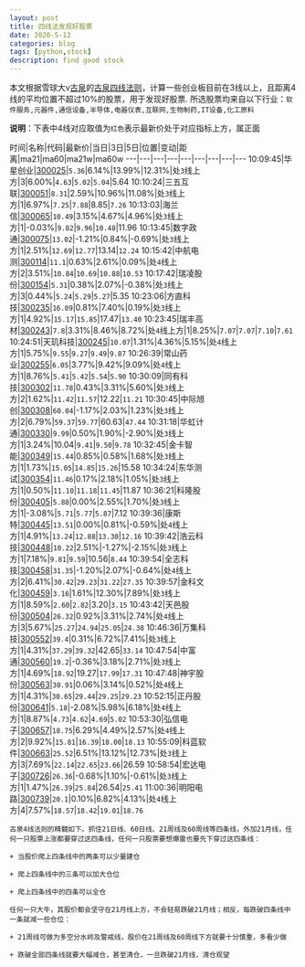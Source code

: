 ```yaml
---
layout: post
title: 四线法发现好股票
date: 2020-5-12
categories: blog
tags: [python,stock]
description: find good stock
---
```



本文根据雪球大v[古泉](https://xueqiu.com/u/7148646888)的[古泉四线法则](https://xueqiu.com/7148646888/130498192)，计算一些创业板目前在3线以上，且距离4线的平均位置不超过10%的股票，用于发现好股票.
所选股票均来自以下行业：`软件服务,元器件,通信设备,半导体,电器仪表,互联网,生物制药,IT设备,化工原料`

**说明**：下表中4线对应取值为`红色`表示最新价处于对应指标上方，属正面


时间|名称|代码|最新价|当日|3日|5日|位置|变动|距离|ma21|ma60|ma21w|ma60w
---|---|---|---|---|---|---|---|---
10:09:45|华星创业|[300025](https://xueqiu.com/S/SZ300025)|`5.36`|6.14%|13.99%|12.31%|处`3`线上方|3|6.00%|`4.63`|`5.02`|`5.04`|5.64
10:10:24|三五互联|[300051](https://xueqiu.com/S/SZ300051)|`8.31`|2.59%|10.96%|11.08%|处`3`线上方|1|6.97%|`7.25`|`7.88`|8.85|`7.26`
10:13:03|海兰信|[300065](https://xueqiu.com/S/SZ300065)|`10.49`|3.15%|4.67%|4.96%|处`3`线上方|1|-0.03%|`9.82`|`9.96`|`10.48`|11.96
10:13:45|数字政通|[300075](https://xueqiu.com/S/SZ300075)|`13.02`|-1.21%|0.84%|-0.69%|处`3`线上方|1|2.51%|`12.69`|`12.77`|13.14|`12.24`
10:15:42|中航电测|[300114](https://xueqiu.com/S/SZ300114)|`11.1`|0.63%|2.61%|0.09%|处`4`线上方|2|3.51%|`10.84`|`10.69`|`10.88`|`10.53`
10:17:42|瑞凌股份|[300154](https://xueqiu.com/S/SZ300154)|`5.31`|0.38%|2.07%|-0.38%|处`3`线上方|3|0.44%|`5.24`|`5.29`|`5.27`|5.35
10:23:06|方直科技|[300235](https://xueqiu.com/S/SZ300235)|`16.09`|0.81%|7.40%|0.19%|处`3`线上方|1|4.92%|`15.17`|`15.85`|17.47|`13.40`
10:23:45|瑞丰高材|[300243](https://xueqiu.com/S/SZ300243)|`7.8`|3.31%|8.46%|8.72%|处`4`线上方|1|8.25%|`7.07`|`7.07`|`7.10`|`7.61`
10:24:51|天玑科技|[300245](https://xueqiu.com/S/SZ300245)|`10.07`|1.31%|4.36%|5.15%|处`4`线上方|1|5.75%|`9.55`|`9.27`|`9.49`|`9.87`
10:26:39|常山药业|[300255](https://xueqiu.com/S/SZ300255)|`6.05`|3.77%|9.42%|9.09%|处`4`线上方|1|8.76%|`5.41`|`5.42`|`5.54`|`5.90`
10:30:09|同有科技|[300302](https://xueqiu.com/S/SZ300302)|`11.78`|0.43%|3.31%|5.60%|处`3`线上方|2|1.62%|`11.42`|`11.57`|12.22|`11.21`
10:30:45|中际旭创|[300308](https://xueqiu.com/S/SZ300308)|`60.04`|-1.17%|2.03%|1.23%|处`3`线上方|2|6.79%|`59.37`|`59.77`|60.63|`47.44`
10:31:18|华虹计通|[300330](https://xueqiu.com/S/SZ300330)|`9.99`|0.50%|1.90%|-2.90%|处`3`线上方|1|3.24%|10.04|`9.41`|`9.50`|`9.78`
10:32:45|金卡智能|[300349](https://xueqiu.com/S/SZ300349)|`15.44`|0.85%|0.58%|1.68%|处`3`线上方|1|1.73%|`15.05`|`14.85`|`15.26`|15.58
10:34:24|东华测试|[300354](https://xueqiu.com/S/SZ300354)|`11.46`|0.17%|2.18%|1.05%|处`3`线上方|1|0.50%|`11.10`|`11.18`|`11.45`|11.87
10:36:21|科隆股份|[300405](https://xueqiu.com/S/SZ300405)|`5.88`|0.00%|2.55%|1.70%|处`3`线上方|1|-3.08%|`5.71`|`5.77`|`5.87`|7.12
10:39:36|康斯特|[300445](https://xueqiu.com/S/SZ300445)|`13.51`|0.00%|0.81%|-0.59%|处`4`线上方|1|4.91%|`13.24`|`12.88`|`13.30`|`12.16`
10:39:42|浩云科技|[300448](https://xueqiu.com/S/SZ300448)|`10.22`|2.51%|-1.27%|-2.15%|处`3`线上方|1|7.18%|`9.81`|`9.59`|10.56|`8.44`
10:39:54|全志科技|[300458](https://xueqiu.com/S/SZ300458)|`31.35`|-1.20%|2.07%|-0.64%|处`4`线上方|2|6.41%|`30.42`|`29.23`|`31.22`|`27.35`
10:39:57|金科文化|[300459](https://xueqiu.com/S/SZ300459)|`3.16`|1.61%|12.30%|7.89%|处`3`线上方|1|8.59%|`2.60`|`2.82`|3.20|`3.15`
10:43:42|天邑股份|[300504](https://xueqiu.com/S/SZ300504)|`26.32`|0.92%|3.31%|2.74%|处`4`线上方|3|5.67%|`25.27`|`24.94`|`25.05`|`24.38`
10:46:36|万集科技|[300552](https://xueqiu.com/S/SZ300552)|`39.4`|0.31%|6.72%|7.41%|处`3`线上方|1|4.31%|`37.29`|`39.32`|42.65|`33.14`
10:47:54|中富通|[300560](https://xueqiu.com/S/SZ300560)|`19.2`|-0.36%|3.18%|2.71%|处`3`线上方|1|4.69%|`18.92`|19.27|`17.99`|`17.31`
10:47:48|神宇股份|[300563](https://xueqiu.com/S/SZ300563)|`30.91`|0.06%|3.14%|0.52%|处`4`线上方|1|4.31%|`30.65`|`29.44`|`29.25`|`29.23`
10:52:15|正丹股份|[300641](https://xueqiu.com/S/SZ300641)|`5.18`|-2.08%|5.98%|6.18%|处`4`线上方|1|8.87%|`4.73`|`4.62`|`4.69`|`5.02`
10:53:30|弘信电子|[300657](https://xueqiu.com/S/SZ300657)|`18.75`|6.29%|4.49%|2.57%|处`4`线上方|2|9.92%|`15.81`|`16.39`|`18.00`|`18.13`
10:55:09|科蓝软件|[300663](https://xueqiu.com/S/SZ300663)|`25.52`|6.51%|13.12%|12.73%|处`3`线上方|3|7.69%|`22.14`|`22.65`|`23.66`|26.59
10:58:54|宏达电子|[300726](https://xueqiu.com/S/SZ300726)|`26.36`|-0.68%|1.10%|-0.61%|处`3`线上方|1|1.47%|`26.39`|`25.84`|26.54|`25.41`
11:00:36|明阳电路|[300739](https://xueqiu.com/S/SZ300739)|`20.1`|0.10%|6.82%|4.13%|处`4`线上方|4|7.57%|`18.57`|`18.42`|`19.01`|`18.76`

```
古泉4线法则的精髓如下。抓住21日线、60日线、21周线及60周线等四条线，外加21月线，任何一只股票上涨都要穿过这四条线，任何一只股票要想爆雷也要先下穿过这四条线：

+ 当股价爬上四条线中的两条可以少量建仓

+ 爬上四条线中的三条可以加大仓位

+ 爬上四条线中的四条可以全仓

任何一只大牛，其股价都会坚守在21月线上方，不会轻易跌破21月线；相反，每跌破四条线中一条就减一些仓位：

+ 21周线可做为多空分水岭及警戒线，股价在21周线及60周线下方就要十分慎重，多看少做

+ 跌破全部四条线就要大幅减仓，甚至清仓，一旦跌破21月线，清仓观望
```